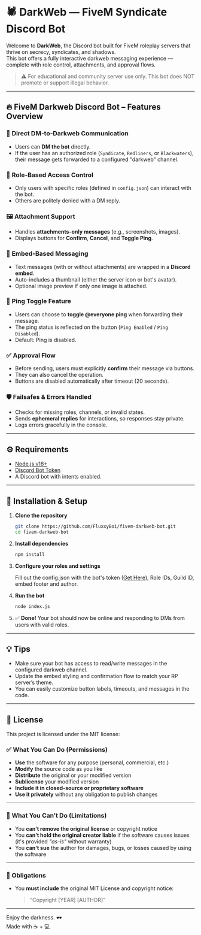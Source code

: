 # 🕷️ DarkWeb — FiveM Syndicate Discord Bot

Welcome to **DarkWeb**, the Discord bot built for FiveM roleplay servers that thrive on secrecy, syndicates, and shadows.  
This bot offers a fully interactive darkweb messaging experience — complete with role control, attachments, and approval flows.

> ⚠️ For educational and community server use only. This bot does NOT promote or support illegal behavior.

---

## 🔥 **FiveM Darkweb Discord Bot – Features Overview**

### 💬 **Direct DM-to-Darkweb Communication**
- Users can **DM the bot** directly.
- If the user has an authorized role (`Syndicate`, `Redliners`, or `Blackwaters`), their message gets forwarded to a configured "darkweb" channel.

### 🔐 **Role-Based Access Control**
- Only users with specific roles (defined in `config.json`) can interact with the bot.
- Others are politely denied with a DM reply.

### 🖼️ **Attachment Support**
- Handles **attachments-only messages** (e.g., screenshots, images).
- Displays buttons for **Confirm**, **Cancel**, and **Toggle Ping**.

### 📩 **Embed-Based Messaging**
- Text messages (with or without attachments) are wrapped in a **Discord embed**.
- Auto-includes a thumbnail (either the server icon or bot's avatar).
- Optional image preview if only one image is attached.

### 📢 **Ping Toggle Feature**
- Users can choose to **toggle @everyone ping** when forwarding their message.
- The ping status is reflected on the button (`Ping Enabled` / `Ping Disabled`).
- Default: Ping is disabled.

### ✅ **Approval Flow**
- Before sending, users must explicitly **confirm** their message via buttons.
- They can also cancel the operation.
- Buttons are disabled automatically after timeout (20 seconds).

### 🛡️ **Failsafes & Errors Handled**
- Checks for missing roles, channels, or invalid states.
- Sends **ephemeral replies** for interactions, so responses stay private.
- Logs errors gracefully in the console.

---

## ⚙️ Requirements

- [Node.js v18+](https://nodejs.org/)
- [Discord Bot Token](https://discord.com/developers/applications)
- A Discord bot with intents enabled.

---

## 🚀 Installation & Setup

1. **Clone the repository**
   ```bash
   git clone https://github.com/FluxxyBoi/fivem-darkweb-bot.git
   cd fivem-darkweb-bot
   ```

2. **Install dependencies**
   ```bash
   npm install
   ```
   
4. **Configure your roles and settings**

   Fill out the config.json with the bot's token ([Get Here](https://discord.com/developers/applications)), Role IDs, Guild ID, embed footer and author.

5. **Run the bot**
   ```bash
   node index.js
   ```

6. ✅ **Done!** Your bot should now be online and responding to DMs from users with valid roles.

---

## 💡 Tips

- Make sure your bot has access to read/write messages in the configured darkweb channel.
- Update the embed styling and confirmation flow to match your RP server’s theme.
- You can easily customize button labels, timeouts, and messages in the code.

---

## 📜 License

This project is licensed under the MIT license:

### ✅ **What You Can Do (Permissions)**

- **Use** the software for any purpose (personal, commercial, etc.)
- **Modify** the source code as you like
- **Distribute** the original or your modified version
- **Sublicense** your modified version
- **Include it in closed-source or proprietary software**
- **Use it privately** without any obligation to publish changes

---

### 🛑 **What You Can’t Do (Limitations)**

- You **can’t remove the original license** or copyright notice
- You **can’t hold the original creator liable** if the software causes issues (it's provided *"as-is"* without warranty)
- You **can’t sue** the author for damages, bugs, or losses caused by using the software

---

### 📝 Obligations

- You **must include** the original MIT License and copyright notice:
  > “Copyright [YEAR] [AUTHOR]”
  > 
---

Enjoy the darkness. 🕶️  
Made with ☕ + 💻
